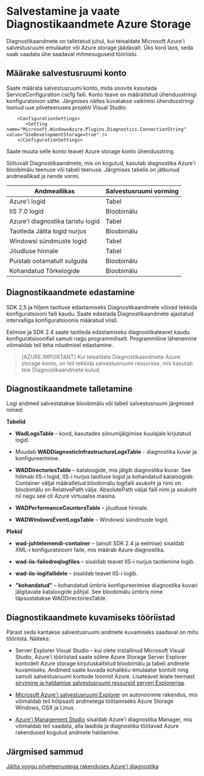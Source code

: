 <properties
    pageTitle="Salvestamine ja View Diagnostikaandmete Azure Storage | Microsoft Azure'i"
    description="Azure'i diagnostika andmeid tuua Azure Storage ja seda vaadata"
    services="cloud-services"
    documentationCenter=".net"
    authors="rboucher"
    manager="jwhit"
    editor="tysonn" />
<tags
    ms.service="cloud-services"
    ms.devlang="na"
    ms.topic="article"
    ms.tgt_pltfrm="na"
    ms.workload="na"
    ms.date="08/01/2016"
    ms.author="robb" />

# <a name="store-and-view-diagnostic-data-in-azure-storage"></a>Salvestamine ja vaate Diagnostikaandmete Azure Storage

Diagnostikaandmete on talletatud juhul, kui teisaldate Microsoft Azure'i salvestusruumi emulaator või Azure storage jäädavalt. Üks kord laos, seda saab vaadata ühe saadaval mitmesuguseid tööriistu.

## <a name="specify-a-storage-account"></a>Määrake salvestusruumi konto

Saate määrata salvestusruumi konto, mida soovite kasutada ServiceConfiguration.cscfg faili. Konto teave on määratletud ühendusstringi konfiguratsioon sätte. Järgmises näites kuvatakse vaikimisi ühendusstringi loonud uue pilveteenuses projekti Visual Studio:


```
    <ConfigurationSettings>
       <Setting name="Microsoft.WindowsAzure.Plugins.Diagnostics.ConnectionString" value="UseDevelopmentStorage=true" />
    </ConfigurationSettings>
```

Saate muuta selle konto teavet Azure storage konto ühendusstring.

Sõltuvalt Diagnostikaandmete, mis on kogutud, kasutab diagnostika Azure'i bloobimälu teenuse või tabeli teenuse. Järgmises tabelis on jätkunud andmeallikad ja nende vormi.

|Andmeallikas|Salvestusruumi vorming|
|---|---|
|Azure'i logid|Tabel|
|IIS 7.0 logid|Bloobimälu|
|Azure'i diagnostika taristu logid|Tabel|
|Taotleda Jälita logid nurjus|Bloobimälu|
|Windowsi sündmuste logid|Tabel|
|Jõudluse hinnale|Tabel|
|Puistab ootamatult sulguda|Bloobimälu|
|Kohandatud Tõrkelogide|Bloobimälu|

## <a name="transfer-diagnostic-data"></a>Diagnostikaandmete edastamine

SDK 2,5 ja hiljem taotluse edastamiseks Diagnostikaandmete võivad tekkida konfiguratsiooni faili kaudu. Saate edastada Diagnostikaandmete ajastatud intervalliga konfiguratsioonis määratud viisil.

Eelmise ja SDK 2.4 saate taotleda edastamiseks diagnostikateavet kaudu konfiguratsioonifail samuti nagu programmiliselt. Programmiline lähenemine võimaldab teil teha nõudmisel edastamine.


>[AZURE.IMPORTANT] Kui teisaldate Diagnostikaandmete Azure storage konto, on teil tekkida salvestusruumi ressursse, mis kasutab teie Diagnostikaandmete kulud.

## <a name="store-diagnostic-data"></a>Diagnostikaandmete talletamine

Logi andmed salvestatakse bloobimälu või tabeli salvestusruumi järgmised nimed:

**Tabelid**

- **WadLogsTable** - kood, kasutades sõnumijälgimise kuulajale kirjutatud logid.

- Muudab **WADDiagnosticInfrastructureLogsTable** - diagnostika kuvar ja konfigureerimine.

- **WADDirectoriesTable** – kataloogide, mis jälgib diagnostika kuvar.  See hõlmab IIS-i logid, IIS-i nurjus taotluse logid ja kohandatud kataloogide.  Container väljal määratletud bloobimälu logifaili asukoht ja nimi on bloobimälu on RelativePath välja.  AbsolutePath väljal faili nimi ja asukoht nii nagu see oli Azure virtuaalse masina.

- **WADPerformanceCountersTable** – jõudluse hinnale.

- **WADWindowsEventLogsTable** – Windowsi sündmuste logid.

**Plekid**

- **wad-juhtelemendi-container** – (ainult SDK 2.4 ja eelmise) sisaldab XML-i konfiguratsiooni faile, mis määrab Azure diagnostika.

- **wad-iis-failedreqlogfiles** – sisaldab teavet IIS-i nurjus taotlemine logib.

- **wad-iis-logifailidele** – sisaldab teavet IIS-i logib.

- **"kohandatud"** – kohandatud ümbris konfigureerimise diagnostika kuvari jälgitavate kataloogide põhjal.  See bloobimälu ümbris nime täpsustatakse WADDirectoriesTable.

## <a name="tools-to-view-diagnostic-data"></a>Diagnostikaandmete kuvamiseks tööriistad
Pärast seda kantakse salvestusruumi andmete kuvamiseks saadaval on mitu tööriista. Näiteks:

- Server Explorer Visual Studio – kui olete installinud Microsoft Visual Studio, Azure'i tööriistad saate sõlme Azure Storage Server Explorer kontodelt Azure storage kirjutuskaitstud bloobimälu ja tabeli andmete kuvamiseks. Andmeid saate kuvada kohalikku emulaator kontolt ning samuti salvestusruumi kontode loomist Azure. Lisateavet leiate teemast [sirvimine ja haldamise salvestusruumi ressursid serveri Exploreriga](../vs-azure-tools-storage-resources-server-explorer-browse-manage.md).

- [Microsoft Azure'i salvestusruumi Explorer](../vs-azure-tools-storage-manage-with-storage-explorer.md) on autonoomne rakendus, mis võimaldab teil hõlpsasti andmetega töötamiseks Azure Storage Windows, OSX ja Linux.

- [Azure'i Management Studio](http://www.cerebrata.com/products/azure-management-studio/introduction) sisaldab Azure'i diagnostika Manager, mis võimaldab teil vaadata, alla laadida ja diagnostika töötavad Azure rakendused kogutud andmete haldamine.


## <a name="next-steps"></a>Järgmised sammud

[Jälita voogu pilveteenustega rakenduses Azure'i diagnostika](cloud-services-dotnet-diagnostics-trace-flow.md)
